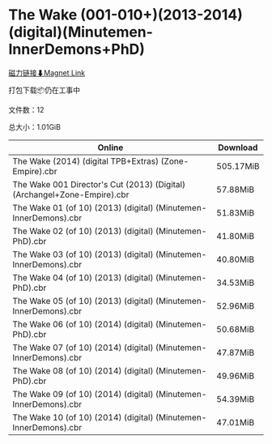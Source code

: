 # The Wake (001-010+)(2013-2014)(digital)(Minutemen-InnerDemons+PhD)

[磁力链接⬇Magnet Link](magnet:?xt=urn:btih:bcfedd0e65f6b98f0aa06adabd6000b7342fd26e&dn=The%20Wake%20%28001-010%2B%29%282013-2014%29%28digital%29%28Minutemen-InnerDemons%2BPhD%29)

打包下载📦仍在工事中

文件数：12

总大小：1.01GiB

Online | Download
--- | ---
The Wake (2014) (digital TPB+Extras) (Zone-Empire).cbr | 505.17MiB
The Wake 001 Director's Cut (2013) (Digital) (Archangel+Zone-Empire).cbr | 57.88MiB
The Wake 01 (of 10) (2013) (digital) (Minutemen-InnerDemons).cbr | 51.83MiB
The Wake 02 (of 10) (2013) (digital) (Minutemen-PhD).cbr | 41.80MiB
The Wake 03 (of 10) (2013) (digital) (Minutemen-InnerDemons).cbr | 40.80MiB
The Wake 04 (of 10) (2013) (digital) (Minutemen-PhD).cbr | 34.53MiB
The Wake 05 (of 10) (2013) (digital) (Minutemen-InnerDemons).cbr | 52.96MiB
The Wake 06 (of 10) (2014) (digital) (Minutemen-PhD).cbr | 50.68MiB
The Wake 07 (of 10) (2014) (digital) (Minutemen-InnerDemons).cbr | 47.87MiB
The Wake 08 (of 10) (2014) (digital) (Minutemen-PhD).cbr | 49.96MiB
The Wake 09 (of 10) (2014) (digital) (Minutemen-InnerDemons).cbr | 54.39MiB
The Wake 10 (of 10) (2014) (digital) (Minutemen-InnerDemons).cbr | 47.01MiB